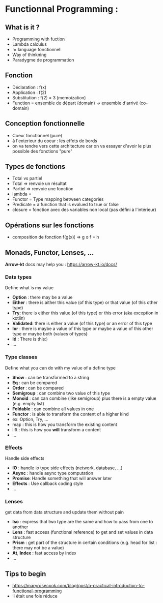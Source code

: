 # Functionnal Programming : 

## What is it ?
 - Programming with fuction
 - Lambda calculus
 - != language fonctionnel
 - Way of thinkning
 - Paradygme de programmation
 
## Fonction
 - Déclaration : f(x)
 - Application : f(2)
 - Substitution : f(2) = 3 (memoization)
 - Function = ensemble de départ (domain) -> ensemble d'arrivé (co-domain)

## Conception fonctionnelle
 - Coeur fonctionnel (pure)
 - à l'exterieur du coeur : les effets de bords
 - on va tendre vers cette architecture car on va essayer d'avoir le plus possible des fonctions "pure"
 
## Types de fonctions 
 - Total vs partiel
 - Total => renvoie un résultat
 - Partiel => renvoie une fonction
 - lambda = 
 - Functor = Type mapping between categories
 - Predicate = a function that is evalued to true or false
 - closure = fonction avec des variables non local (pas défini à l'intérieur)
 
## Opérations sur les fonctions
 - composition de fonction f(g(x)) => g o f = h

## Monads, Functor, Lenses, ...
__Arrow-kt__ docs may help you : https://arrow-kt.io/docs/
### Data types
Define what is my value
- __Option__ : there may be a value
- __Either__ : there is aither this value (of this type) or that value (of this other type)
- __Try__: there is either this value (of this type) or this error (aka exception in kotlin)
- __Validated__: there is either a value (of this type) or an error of this type
- __Ior__ : there is maybe a value of this type or maybe a value of this other type or maybe both (values of types)
- __Id__ : There is this:)
- ...
### Type classes
Define what you can do with my value of a define type
- __Show__ : can be transformed to a string
- __Eq__ : can be compared
- __Order__ : can be compared
- __Semigroup__ : can combine two value of this type
- __Monoid__ : can can combine (like semigroup) plus there is a empty value (e.g. empty list)
- __Foldable__ : can combine all values in one
- __Functor__ : is able to transform the content of a higher kind
 - ex: Option, Try, ...
 - map : this is how you transform the existing content
 - lift : this is how you __will__ transform a content 
- ...
### Effects
Handle side effects
- __IO__ : handle io type side effects (network, database, ...)
- __Async__ : handle async type computation
- __Promise__: Handle something that will answer later
- __Effects__ : Use callback coding style
- ...
### Lenses
get data from data structure and update them without pain
- __Iso__ : express that two type are the same and how to pass from one to another
- __Lens__ : fast access (functional reference) to get and set values in data structure
- __Prism__ : get part of the structure in certain conditions (e.g. head for list : there may not be a value)
- __At__, __Index__ : fast access by index
- ...


## Tips to begin
 - https://maryrosecook.com/blog/post/a-practical-introduction-to-functional-programming
 - Il était une fois réduce
 
